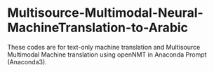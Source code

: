 # Multisource-Multimodal-Neural-MachineTranslation-to-Arabic
These codes are for text-only machine translation and Multisource Multimodal Machine translation using openNMT in Anaconda Prompt (Anaconda3).
